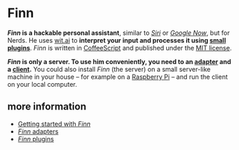 # Finn

***Finn* is a hackable personal assistant**, similar to *[Siri](https://www.apple.com/de/ios/siri/)* or *[Google Now](http://www.google.com/landing/now/)*, but for Nerds. He uses [wit.ai](https://wit.ai) to **interpret your input and processes it using [small plugins](https://github.com/derhuerst/.finn)**. *Finn* is written in [CoffeeScript](http://coffeescript.org) and published under the [MIT license](./blob/master/LICENSE.md).

***Finn* is only a server. To use him conveniently, you need to an [adapter](./blob/master/docs/adapters.md) and a [client](./blob/master/docs/clients.md).** You could also install *Finn* (the server) on a small server-like machine in your house – for example on a [Raspberry Pi](http://www.raspberrypi.org/) – and run the client on your local computer.

## more information

- [Getting started with *Finn*](docs/getting-started.md)
- [*Finn* adapters](docs/adapters.md)
- [*Finn* plugins](docs/plugins.md)
